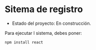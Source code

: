 <h1> Sitema de registro </h1>

- Estado del proyecto: En construcción.

Para ejecutar l sistema, debes poner:

```npm install react```
